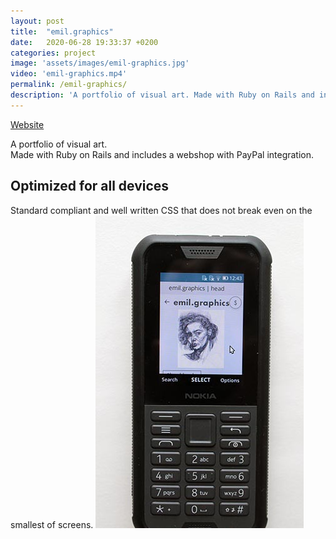 ```yaml
---
layout: post
title:  "emil.graphics"
date:   2020-06-28 19:33:37 +0200
categories: project
image: 'assets/images/emil-graphics.jpg'
video: 'emil-graphics.mp4'
permalink: /emil-graphics/
description: 'A portfolio of visual art. Made with Ruby on Rails and includes a webshop with PayPal integration.'
---
```


[Website](https://emil.graphics)

A portfolio of visual art.  
Made with Ruby on Rails and includes a webshop with PayPal integration.

## Optimized for all devices
Standard compliant and well written CSS that does not break even on the smallest of screens.
![nokia screenshot](/assets/images/20210722_nokia_emil_graphics_web.jpg)  
